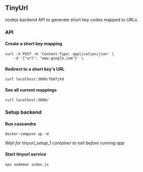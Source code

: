 ## TinyUrl

nodejs backend API to generate short key codes mapped to URLs.

### API

#### Create a short key mapping

```
curl -X POST -H 'Content-Type: application/json' \
    -d '{"url": "www.google.com"}' \
```

#### Redirect to a short key's URL

```
curl localhost:3000/fb8fjk9
```

#### See all current mappings

```
curl localhost:3000/
```

### Setup backend 

#### Run cassandra


```
docker-compose up -d
```

*Wait for tinyurl_setup_1 container to exit before running app*

#### Start tinyurl service

```
npx nodemon index.js
```
